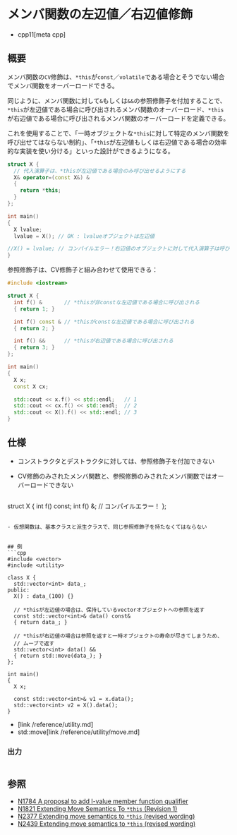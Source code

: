 # メンバ関数の左辺値／右辺値修飾
* cpp11[meta cpp]

## 概要
メンバ関数の`CV`修飾は、`*this`が`const`／`volatile`である場合とそうでない場合でメンバ関数をオーバーロードできる。

同じように、メンバ関数に対して`&`もしくは`&&`の参照修飾子を付加することで、`*this`が左辺値である場合に呼び出されるメンバ関数のオーバーロード、`*this`が右辺値である場合に呼び出されるメンバ関数のオーバーロードを定義できる。

これを使用することで、「一時オブジェクトな`*this`に対して特定のメンバ関数を呼び出せてはならない制約」、「`*this`が左辺値もしくは右辺値である場合の効率的な実装を使い分ける」といった設計ができるようになる。

```cpp
struct X {
  // 代入演算子は、*thisが左辺値である場合のみ呼び出せるようにする
  X& operator=(const X&) &
  {
    return *this;
  }
};

int main()
{
  X lvalue;
  lvalue = X(); // OK : lvalueオブジェクトは左辺値

//X() = lvalue; // コンパイルエラー！右辺値のオブジェクトに対して代入演算子は呼び出せない
}
```

参照修飾子は、CV修飾子と組み合わせて使用できる：

```cpp
#include <iostream>

struct X {
  int f() &       // *thisが非constな左辺値である場合に呼び出される
  { return 1; }

  int f() const & // *thisがconstな左辺値である場合に呼び出される
  { return 2; }

  int f() &&      // *thisが右辺値である場合に呼び出される
  { return 3; }
};

int main()
{
  X x;
  const X cx;

  std::cout << x.f() << std::endl;   // 1
  std::cout << cx.f() << std::endl;  // 2
  std::cout << X().f() << std::endl; // 3
}
```


## 仕様
- コンストラクタとデストラクタに対しては、参照修飾子を付加できない
- CV修飾のみされたメンバ関数と、参照修飾のみされたメンバ関数ではオーバーロードできない

    ```cpp
struct X {
  int f() const;
  int f() &;     // コンパイルエラー！
};
```

- 仮想関数は、基本クラスと派生クラスで、同じ参照修飾子を持たなくてはならない


## 例
```cpp
#include <vector>
#include <utility>

class X {
  std::vector<int> data_;
public:
  X() : data_(100) {}

  // *thisが左辺値の場合は、保持しているvectorオブジェクトへの参照を返す
  const std::vector<int>& data() const&
  { return data_; }

  // *thisが右辺値の場合は参照を返すと一時オブジェクトの寿命が尽きてしまうため、
  // ムーブで返す
  std::vector<int> data() &&
  { return std::move(data_); }
};

int main()
{
  X x;

  const std::vector<int>& v1 = x.data();
  std::vector<int> v2 = X().data();
}
```
* <utility>[link /reference/utility.md]
* std::move[link /reference/utility/move.md]

### 出力
```
```


## 参照
- [N1784 A proposal to add l-value member function qualifier](http://www.open-std.org/jtc1/sc22/wg21/docs/papers/2005/n1784.htm)
- [N1821 Extending Move Semantics To `*this` (Revision 1)](http://www.open-std.org/jtc1/sc22/wg21/docs/papers/2005/n1821.htm)
- [N2377 Extending move semantics to `*this` (revised wording)](http://www.open-std.org/jtc1/sc22/wg21/docs/papers/2007/n2377.htm)
- [N2439 Extending move semantics to `*this` (revised wording)](http://www.open-std.org/jtc1/sc22/wg21/docs/papers/2007/n2439.htm)


